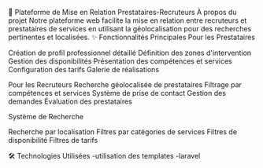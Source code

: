 🤝 Plateforme de Mise en Relation Prestataires-Recruteurs
À propos du projet
Notre plateforme web facilite la mise en relation entre recruteurs et prestataires de services en utilisant la géolocalisation pour des recherches pertinentes et localisées.
✨ Fonctionnalités Principales
Pour les Prestataires

Création de profil professionnel détaillé
Définition des zones d'intervention
Gestion des disponibilités
Présentation des compétences et services
Configuration des tarifs
Galerie de réalisations

Pour les Recruteurs
Recherche géolocalisée de prestataires
Filtrage par compétences et services
Système de prise de contact
Gestion des demandes
Évaluation des prestataires

Système de Recherche

Recherche par localisation 
Filtres par catégories de services
Filtres de disponibilité
Filtres de tarifs

🛠️ Technologies Utilisées
-utilisation des templates
-laravel
